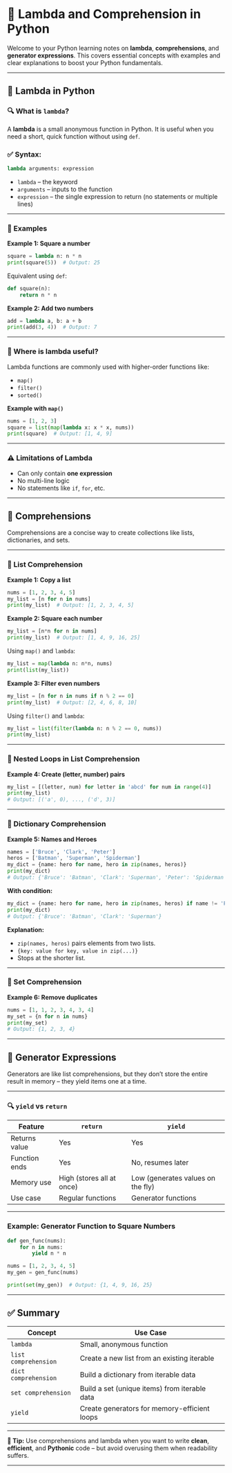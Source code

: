 # 🐍 Lambda and Comprehension in Python

Welcome to your Python learning notes on **lambda**, **comprehensions**, and **generator expressions**. This covers essential concepts with examples and clear explanations to boost your Python fundamentals.

---

## 🔹 Lambda in Python

### 🔍 What is `lambda`?

A **lambda** is a small anonymous function in Python.
It is useful when you need a short, quick function without using `def`.

### ✅ Syntax:

```python
lambda arguments: expression
```

* `lambda` – the keyword
* `arguments` – inputs to the function
* `expression` – the single expression to return (no statements or multiple lines)

---

### 🔸 Examples

**Example 1: Square a number**

```python
square = lambda n: n * n
print(square(5))  # Output: 25
```

Equivalent using `def`:

```python
def square(n):
    return n * n
```

**Example 2: Add two numbers**

```python
add = lambda a, b: a + b
print(add(3, 4))  # Output: 7
```

---

### 🔄 Where is lambda useful?

Lambda functions are commonly used with higher-order functions like:

* `map()`
* `filter()`
* `sorted()`

**Example with `map()`**

```python
nums = [1, 2, 3]
square = list(map(lambda x: x * x, nums))
print(square)  # Output: [1, 4, 9]
```

---

### ⚠️ Limitations of Lambda

* Can only contain **one expression**
* No multi-line logic
* No statements like `if`, `for`, etc.

---

## 🔹 Comprehensions

Comprehensions are a concise way to create collections like lists, dictionaries, and sets.

---

### 🔸 List Comprehension

**Example 1: Copy a list**

```python
nums = [1, 2, 3, 4, 5]
my_list = [n for n in nums]
print(my_list)  # Output: [1, 2, 3, 4, 5]
```

**Example 2: Square each number**

```python
my_list = [n*n for n in nums]
print(my_list)  # Output: [1, 4, 9, 16, 25]
```

Using `map()` and `lambda`:

```python
my_list = map(lambda n: n*n, nums)
print(list(my_list))
```

**Example 3: Filter even numbers**

```python
my_list = [n for n in nums if n % 2 == 0]
print(my_list)  # Output: [2, 4, 6, 8, 10]
```

Using `filter()` and `lambda`:

```python
my_list = list(filter(lambda n: n % 2 == 0, nums))
print(my_list)
```

---

### 🔸 Nested Loops in List Comprehension

**Example 4: Create (letter, number) pairs**

```python
my_list = [(letter, num) for letter in 'abcd' for num in range(4)]
print(my_list)
# Output: [('a', 0), ..., ('d', 3)]
```

---

### 🔸 Dictionary Comprehension

**Example 5: Names and Heroes**

```python
names = ['Bruce', 'Clark', 'Peter']
heros = ['Batman', 'Superman', 'Spiderman']
my_dict = {name: hero for name, hero in zip(names, heros)}
print(my_dict)
# Output: {'Bruce': 'Batman', 'Clark': 'Superman', 'Peter': 'Spiderman'}
```

**With condition:**

```python
my_dict = {name: hero for name, hero in zip(names, heros) if name != 'Peter'}
print(my_dict)
# Output: {'Bruce': 'Batman', 'Clark': 'Superman'}
```

**Explanation:**

* `zip(names, heros)` pairs elements from two lists.
* `{key: value for key, value in zip(...)}`
* Stops at the shorter list.

---

### 🔸 Set Comprehension

**Example 6: Remove duplicates**

```python
nums = [1, 1, 2, 3, 4, 3, 4]
my_set = {n for n in nums}
print(my_set)
# Output: {1, 2, 3, 4}
```

---

## 🔹 Generator Expressions

Generators are like list comprehensions, but they don’t store the entire result in memory – they yield items one at a time.

---

### 🔍 `yield` vs `return`

| Feature       | `return`                  | `yield`                           |
| ------------- | ------------------------- | --------------------------------- |
| Returns value | Yes                       | Yes                               |
| Function ends | Yes                       | No, resumes later                 |
| Memory use    | High (stores all at once) | Low (generates values on the fly) |
| Use case      | Regular functions         | Generator functions               |

---

### Example: Generator Function to Square Numbers

```python
def gen_func(nums):
    for n in nums:
        yield n * n

nums = [1, 2, 3, 4, 5]
my_gen = gen_func(nums)

print(set(my_gen))  # Output: {1, 4, 9, 16, 25}
```

---

## ✅ Summary

| Concept              | Use Case                                      |
| -------------------- | --------------------------------------------- |
| `lambda`             | Small, anonymous function                     |
| `list comprehension` | Create a new list from an existing iterable   |
| `dict comprehension` | Build a dictionary from iterable data         |
| `set comprehension`  | Build a set (unique items) from iterable data |
| `yield`              | Create generators for memory-efficient loops  |

---

**📘 Tip:**
Use comprehensions and lambda when you want to write **clean**, **efficient**, and **Pythonic** code – but avoid overusing them when readability suffers.

---

